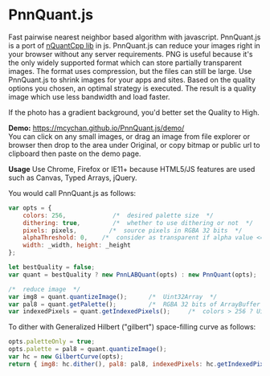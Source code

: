 # PnnQuant.js
Fast pairwise nearest neighbor based algorithm with javascript. PnnQuant.js is a port of <a href="https://github.com/mcychan/nQuantCpp">nQuantCpp lib</a> in js. PnnQuant.js can reduce your images right in your browser without any server requirements. PNG is useful because it's the only widely supported format which can store partially transparent images. The format uses compression, but the files can still be large. Use PnnQuant.js to shrink images for your apps and sites.  Based on the quality options you chosen, an optimal strategy is executed. The result is a quality image which use less bandwidth and load faster.

If the photo has a gradient background, you'd better set the Quality to High.

<b>Demo:</b> https://mcychan.github.io/PnnQuant.js/demo/ <br />
You can click on any small images, or drag an image from file explorer or browser then drop to the area under Original, or copy bitmap or public url to clipboard then paste on the demo page.

<b>Usage</b>
Use Chrome, Firefox or IE11+ because HTML5/JS features are used such as Canvas, Typed Arrays, jQuery.

You would call PnnQuant.js as follows:

```javascript
var opts = {
    colors: 256,             /*  desired palette size  */
    dithering: true,         /*  whether to use dithering or not  */
    pixels: pixels,         /*  source pixels in RGBA 32 bits  */
    alphaThreshold: 0,    /*  consider as transparent if alpha value <= 0, default is 0  */
    width: _width, height: _height
};

let bestQuality = false;
var quant = bestQuality ? new PnnLABQuant(opts) : new PnnQuant(opts);

/*  reduce image  */
var img8 = quant.quantizeImage();      /*  Uint32Array  */
var pal8 = quant.getPalette();         /*  RGBA 32 bits of ArrayBuffer  */
var indexedPixels = quant.getIndexedPixels();     /*  colors > 256 ? Uint16Array : Uint8Array  */
```

To dither with Generalized Hilbert ("gilbert") space-filling curve as follows:

```javascript
opts.paletteOnly = true;
opts.palette = pal8 = quant.quantizeImage();
var hc = new GilbertCurve(opts);
return { img8: hc.dither(), pal8: pal8, indexedPixels: hc.getIndexedPixels(), transparent: quant.getTransparentIndex(), type: quant.getImgType() };
```
